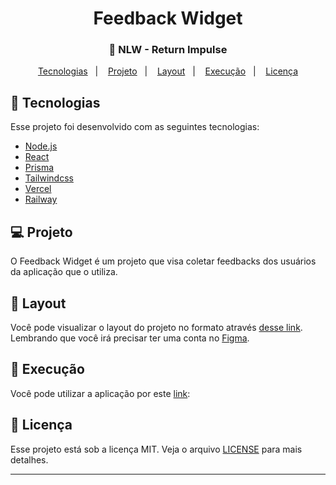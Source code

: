 <h1 align="center">
  Feedback Widget
</h1>

<h3 align="center">
  🚀 NLW - Return Impulse
</h3>

<p align="center">
  <a href="#rocket-tecnologias">Tecnologias</a>&nbsp;&nbsp;&nbsp;|&nbsp;&nbsp;&nbsp;
  <a href="#-projeto">Projeto</a>&nbsp;&nbsp;&nbsp;|&nbsp;&nbsp;&nbsp;
  <a href="#-layout">Layout</a>&nbsp;&nbsp;&nbsp;|&nbsp;&nbsp;&nbsp;
  <a href="#-execução">Execução</a>&nbsp;&nbsp;&nbsp;|&nbsp;&nbsp;&nbsp;
  <a href="#memo-licença">Licença</a>
</p>

## :rocket: Tecnologias

Esse projeto foi desenvolvido com as seguintes tecnologias:

- [Node.js](https://nodejs.org/en/)
- [React](https://reactjs.org)
- [Prisma](https://www.prisma.io/)
- [Tailwindcss](https://tailwindcss.com/)
- [Vercel](https://vercel.com)
- [Railway](https://railway.app/)

## 💻 Projeto

O Feedback Widget é um projeto que visa coletar feedbacks dos usuários da aplicação que o utiliza.

## 🔖 Layout

Você pode visualizar o layout do projeto no formato através [desse link](https://www.figma.com/community/file/1102912516166573468). Lembrando que você irá precisar ter uma conta no [Figma](http://figma.com/).

## 🤔 Execução

Você pode utilizar a aplicação por este [link](https://nlw-return-impulse-web-deborafantinif.vercel.app/):


## :memo: Licença

Esse projeto está sob a licença MIT. Veja o arquivo [LICENSE](LICENSE.md) para mais detalhes.

---
